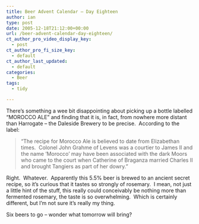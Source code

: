 ```yaml
---
title: Beer Advent Calendar – Day Eighteen
author: ian
type: post
date: 2005-12-18T21:12:00+00:00
url: /beer-advent-calendar-day-eighteen/
ct_author_pro_video_display_key:
  - post
ct_author_pro_fi_size_key:
  - default
ct_author_last_updated:
  - default
categories:
  - Beer
tags:
  - tidy

---
```

There&#8217;s something a wee bit disappointing about picking up a bottle labelled &#8220;MOROCCO ALE&#8221; and finding that it is, in fact, from nowhere more distant than Harrogate &#8211; the Daleside Brewery to be precise.  According to the label:

> &#8220;The recipe for Morocco Ale is believed to date from Elizabethan times.  Colonel John Grahme of Levens was a courtier to James II and the name &#8216;Morocco&#8217; may have been associated with the dark Moors who came to the court when Catherine of Braganza married Charles II and brought Tangiers as part of her dowry.&#8221;

Right.  Whatever.  Apparently this 5.5% beer is brewed to an ancient secret recipe, so it&#8217;s curious that it tastes so strongly of rosemary.  I mean, not just a little hint of the stuff, this really could conceivably be nothing more than fermented rosemary, the taste is so overwhelming.  Which is certainly different, but I&#8217;m not sure it&#8217;s really my thing.

Six beers to go &#8211; wonder what tomorrow will bring?